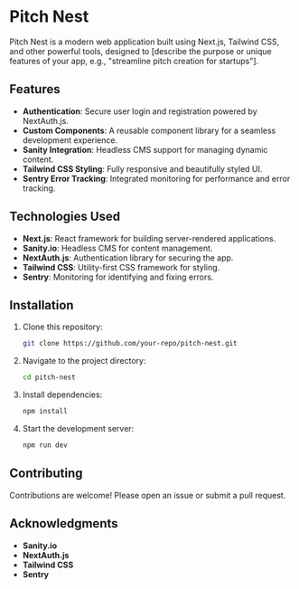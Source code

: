 # Pitch Nest

Pitch Nest is a modern web application built using Next.js, Tailwind CSS, and other powerful tools, designed to [describe the purpose or unique features of your app, e.g., "streamline pitch creation for startups"].

## Features

- **Authentication**: Secure user login and registration powered by NextAuth.js.
- **Custom Components**: A reusable component library for a seamless development experience.
- **Sanity Integration**: Headless CMS support for managing dynamic content.
- **Tailwind CSS Styling**: Fully responsive and beautifully styled UI.
- **Sentry Error Tracking**: Integrated monitoring for performance and error tracking.

## Technologies Used

- **Next.js**: React framework for building server-rendered applications.
- **Sanity.io**: Headless CMS for content management.
- **NextAuth.js**: Authentication library for securing the app.
- **Tailwind CSS**: Utility-first CSS framework for styling.
- **Sentry**: Monitoring for identifying and fixing errors.

## Installation

1. Clone this repository:
   ```bash
   git clone https://github.com/your-repo/pitch-nest.git

2. Navigate to the project directory:
   ```bash
   cd pitch-nest
   
3. Install dependencies:
   ```bash
   npm install

4. Start the development server:
   ```bash
   npm run dev

## Contributing

Contributions are welcome! Please open an issue or submit a pull request.

## Acknowledgments

- **Sanity.io**
- **NextAuth.js**
- **Tailwind CSS**
- **Sentry**
